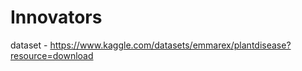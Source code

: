 # Innovators                                                    
dataset - https://www.kaggle.com/datasets/emmarex/plantdisease?resource=download   
   
   
   
